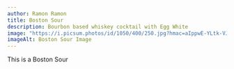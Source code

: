 ```yaml
---
author: Ramon Ramon
title: Boston Sour
description: Bourbon based whiskey cocktail with Egg White
image: "https://i.picsum.photos/id/1050/400/250.jpg?hmac=aIppwE-YLtk-VJZER9_Um32dQMQK5sd1ZJeOH4X1JVo"
imageAlt: Boston Sour Image
---
```


This is a Boston Sour
